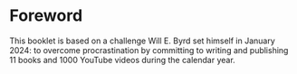 # Foreword

This booklet is based on a challenge Will E. Byrd set himself in January 2024: to
overcome procrastination by committing to writing and publishing 11 books and 1000 YouTube 
videos during the calendar year.

<!--
## Principles: 

- **Principle**: [<span style="font-weight: 300">Design</span>](chapter_2.md)
- **Principle**: [<span style="font-weight: 300">Words</span>](chapter_3.md)
- **Principle**: [<span style="font-weight: 300">Questions</span>](chapter_5.md)
- **Principle**: [<span style="font-weight: 300">Status & Agenda</span>](chapter_7.md)

## Design: [<span style="font-weight: 300">Phases</span>](./chapter_11.md)

- **Phase**: [<span style="font-weight: 300">Describe</span>](chapter_12.md) (situation)
- **Phase**: [<span style="font-weight: 300">Diagnose</span>](chapter_14.md) (possible problems)
- **Phase**: [<span style="font-weight: 300">Delimit</span>](chapter_17.md) (the problem you are going to solve)
- **Phase**: [<span style="font-weight: 300">Direction</span>](chapter_19.md) (strategy, approach)
- **Phase**: [<span style="font-weight: 300">Design</span>](chapter_28.md) (tactics, implementation plan)
- **Phase**: [<span style="font-weight: 300">Dev</span>](chapter_30.md) (build it)

## Design: <span style="font-weight: 300">Techniques</span>

- **Technique**: [<span style="font-weight: 300">Glossary</span>](./chapter_4.md)
- **Technique**: [<span style="font-weight: 300">The Socratic Method</span>](./chapter_8.md)
- **Technique**: [<span style="font-weight: 300">Reflective Inquiry</span>](./chapter_8.md)
- **Technique**: [<span style="font-weight: 300">PM Top Story/Ticket</span>](./chapter_9.md)
- **Technique**: [<span style="font-weight: 300">Description</span>](./chapter_13.md)
- **Technique**: [<span style="font-weight: 300">Scientific Method</span>](./chapter_15.md)
- **Technique**: [<span style="font-weight: 300">Problem Statement</span>](./chapter_18.md)
- **Technique**: [<span style="font-weight: 300">Use Cases</span>](./chapter_20.md)
- **Technique**: [<span style="font-weight: 300">Decision Matrix (DM)</span>](./chapter_21.md)<br/>
  [Columns&rightarrow;Approaches](./chapter_22.md)<br/>[Rows&rightarrow;Criteria](./chapter_23.md)<br/>
  [Cells&rightarrow;Aspects](./chapter_24.md)<br/>
  [Tips](./chapter_25.md), [Outputs](./chapter_26.md), [Benefits](./chapter_27.md)
- **Technique**: [<span style="font-weight: 300">Diagrams</span>](./chapter_29.md)
-->
